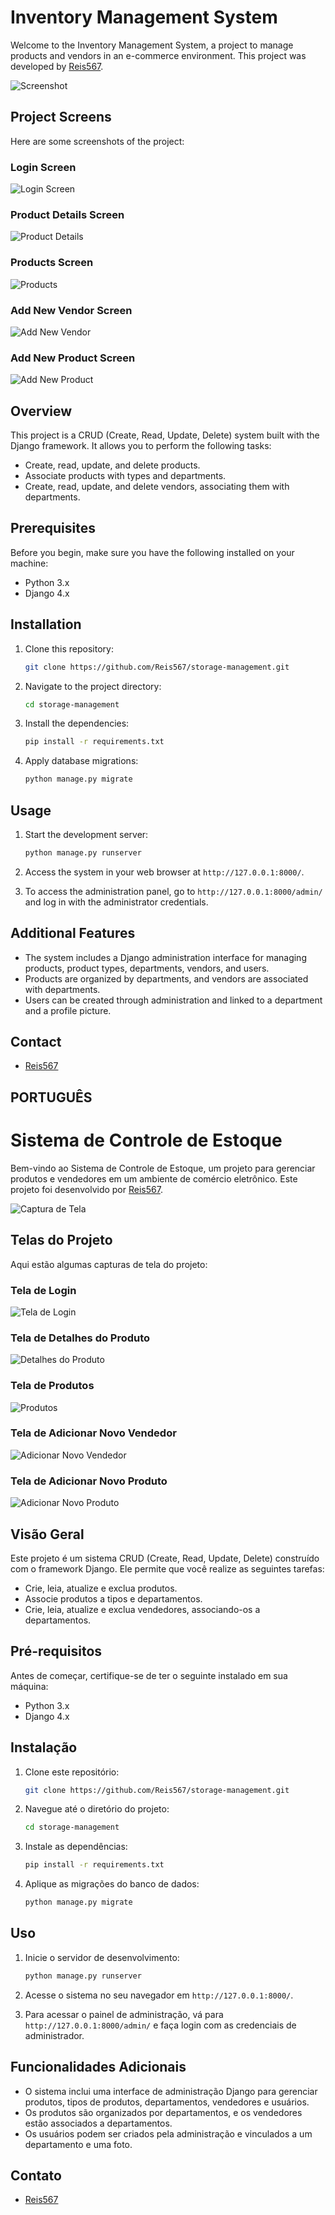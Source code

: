 # Inventory Management System

Welcome to the Inventory Management System, a project to manage products and vendors in an e-commerce environment. This project was developed by [Reis567](https://github.com/Reis567).

![Screenshot](home.PNG)

## Project Screens

Here are some screenshots of the project:

### Login Screen

![Login Screen](login.PNG)

### Product Details Screen

![Product Details](detalhe.PNG)

### Products Screen

![Products](prods.PNG)

### Add New Vendor Screen

![Add New Vendor](add_vend.PNG)

### Add New Product Screen

![Add New Product](add.PNG)

## Overview

This project is a CRUD (Create, Read, Update, Delete) system built with the Django framework. It allows you to perform the following tasks:

- Create, read, update, and delete products.
- Associate products with types and departments.
- Create, read, update, and delete vendors, associating them with departments.

## Prerequisites

Before you begin, make sure you have the following installed on your machine:

- Python 3.x
- Django 4.x

## Installation

1. Clone this repository:

   ```bash
   git clone https://github.com/Reis567/storage-management.git
   ```

2. Navigate to the project directory:

   ```bash
   cd storage-management
   ```

3. Install the dependencies:

   ```bash
   pip install -r requirements.txt
   ```

4. Apply database migrations:

   ```bash
   python manage.py migrate
   ```

## Usage

1. Start the development server:

   ```bash
   python manage.py runserver
   ```

2. Access the system in your web browser at `http://127.0.0.1:8000/`.

3. To access the administration panel, go to `http://127.0.0.1:8000/admin/` and log in with the administrator credentials.

## Additional Features

- The system includes a Django administration interface for managing products, product types, departments, vendors, and users.
- Products are organized by departments, and vendors are associated with departments.
- Users can be created through administration and linked to a department and a profile picture.

## Contact

- [Reis567](https://github.com/Reis567)



## PORTUGUÊS

# Sistema de Controle de Estoque 

Bem-vindo ao Sistema de Controle de Estoque, um projeto para gerenciar produtos e vendedores em um ambiente de comércio eletrônico. Este projeto foi desenvolvido por [Reis567](https://github.com/Reis567).

![Captura de Tela](home.PNG)

## Telas do Projeto

Aqui estão algumas capturas de tela do projeto:

### Tela de Login

![Tela de Login](login.PNG)

### Tela de Detalhes do Produto

![Detalhes do Produto](detalhe.PNG)

### Tela de Produtos

![Produtos](prods.PNG)

### Tela de Adicionar Novo Vendedor

![Adicionar Novo Vendedor](add_vend.PNG)

### Tela de Adicionar Novo Produto

![Adicionar Novo Produto](add.PNG)

## Visão Geral

Este projeto é um sistema CRUD (Create, Read, Update, Delete) construído com o framework Django. Ele permite que você realize as seguintes tarefas:

- Crie, leia, atualize e exclua produtos.
- Associe produtos a tipos e departamentos.
- Crie, leia, atualize e exclua vendedores, associando-os a departamentos.

## Pré-requisitos

Antes de começar, certifique-se de ter o seguinte instalado em sua máquina:

- Python 3.x
- Django 4.x

## Instalação

1. Clone este repositório:

   ```bash
   git clone https://github.com/Reis567/storage-management.git
   ```

2. Navegue até o diretório do projeto:

   ```bash
   cd storage-management
   ```

3. Instale as dependências:

   ```bash
   pip install -r requirements.txt
   ```

4. Aplique as migrações do banco de dados:

   ```bash
   python manage.py migrate
   ```

## Uso

1. Inicie o servidor de desenvolvimento:

   ```bash
   python manage.py runserver
   ```

2. Acesse o sistema no seu navegador em `http://127.0.0.1:8000/`.

3. Para acessar o painel de administração, vá para `http://127.0.0.1:8000/admin/` e faça login com as credenciais de administrador.

## Funcionalidades Adicionais

- O sistema inclui uma interface de administração Django para gerenciar produtos, tipos de produtos, departamentos, vendedores e usuários.
- Os produtos são organizados por departamentos, e os vendedores estão associados a departamentos.
- Os usuários podem ser criados pela administração e vinculados a um departamento e uma foto.

## Contato

- [Reis567](https://github.com/Reis567)
